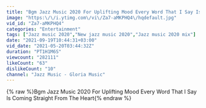 ```yaml
---
title: "Bgm Jazz Music 2020 For Uplifting Mood Every Word That I Say Is Coming Straight From The Heart"
image: "https:\/\/i.ytimg.com\/vi\/Za7-aMKPHQ4\/hqdefault.jpg"
vid_id: "Za7-aMKPHQ4"
categories: "Entertainment"
tags: ["Jazz music 2020","New jazz music 2020","Jazz music 2020 mix"]
date: "2021-09-19T10:44:31+03:00"
vid_date: "2021-05-20T03:44:32Z"
duration: "PT1H1M6S"
viewcount: "282111"
likeCount: "63"
dislikeCount: "10"
channel: "Jazz Music - Gloria Music"
---
```

{% raw %}Bgm Jazz Music 2020 For Uplifting Mood Every Word That I Say Is Coming Straight From The Heart{% endraw %}
